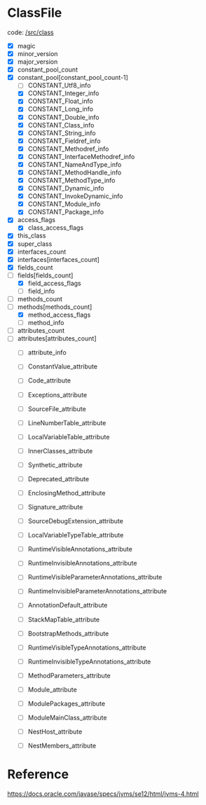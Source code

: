 # ClassFile

code: [/src/class](/src/class)

- [x] magic
- [x] minor_version
- [x] major_version
- [x] constant_pool_count
- [x] constant_pool[constant_pool_count-1]
    - [ ] CONSTANT_Utf8_info
    - [x] CONSTANT_Integer_info
    - [x] CONSTANT_Float_info
    - [x] CONSTANT_Long_info
    - [x] CONSTANT_Double_info
    - [x] CONSTANT_Class_info
    - [x] CONSTANT_String_info
    - [x] CONSTANT_Fieldref_info
    - [x] CONSTANT_Methodref_info
    - [x] CONSTANT_InterfaceMethodref_info
    - [x] CONSTANT_NameAndType_info
    - [x] CONSTANT_MethodHandle_info
    - [x] CONSTANT_MethodType_info
    - [x] CONSTANT_Dynamic_info
    - [x] CONSTANT_InvokeDynamic_info
    - [x] CONSTANT_Module_info
    - [x] CONSTANT_Package_info
- [x] access_flags
    - [x] class_access_flags
- [x] this_class
- [x] super_class
- [x] interfaces_count
- [x] interfaces[interfaces_count]
- [x] fields_count
- [ ] fields[fields_count]
    - [x] field_access_flags
    - [ ] field_info 
- [ ] methods_count
- [ ] methods[methods_count]
    - [x] method_access_flags
    - [ ] method_info 
- [ ] attributes_count
- [ ] attributes[attributes_count]
    - [ ] attribute_info
    - [ ] ConstantValue_attribute
    - [ ] Code_attribute
    - [ ] Exceptions_attribute
    - [ ] SourceFile_attribute
    - [ ] LineNumberTable_attribute
    - [ ] LocalVariableTable_attribute
    - [ ] InnerClasses_attribute
    - [ ] Synthetic_attribute
    - [ ] Deprecated_attribute
    - [ ] EnclosingMethod_attribute
    - [ ] Signature_attribute
    - [ ] SourceDebugExtension_attribute
    - [ ] LocalVariableTypeTable_attribute
    - [ ] RuntimeVisibleAnnotations_attribute
    - [ ] RuntimeInvisibleAnnotations_attribute
    - [ ] RuntimeVisibleParameterAnnotations_attribute
    - [ ] RuntimeInvisibleParameterAnnotations_attribute
    - [ ] AnnotationDefault_attribute
    - [ ] StackMapTable_attribute
    - [ ] BootstrapMethods_attribute
    - [ ] RuntimeVisibleTypeAnnotations_attribute
    - [ ] RuntimeInvisibleTypeAnnotations_attribute
    - [ ] MethodParameters_attribute
    - [ ] Module_attribute
    - [ ] ModulePackages_attribute
    - [ ] ModuleMainClass_attribute
    - [ ] NestHost_attribute
    - [ ] NestMembers_attribute


# Reference

https://docs.oracle.com/javase/specs/jvms/se12/html/jvms-4.html
